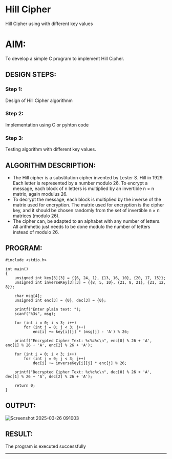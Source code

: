 
# Hill Cipher
Hill Cipher using with different key values

# AIM:

To develop a simple C program to implement Hill Cipher.

## DESIGN STEPS:

### Step 1:

Design of Hill Cipher algorithnm 

### Step 2:

Implementation using C or pyhton code

### Step 3:

Testing algorithm with different key values. 
## ALGORITHM DESCRIPTION:
- The Hill cipher is a substitution cipher invented by Lester S. Hill in 1929. Each letter is represented by a number modulo 26. To encrypt a message, each block of n letters is multiplied by an invertible n × n matrix, again modulus 26.
- To decrypt the message, each block is multiplied by the inverse of the matrix used for encryption. The matrix used for encryption is the cipher key, and it should be chosen randomly from the set of invertible n × n matrices (modulo 26).
- The cipher can, be adapted to an alphabet with any number of letters. All arithmetic just needs to be done modulo the number of letters instead of modulo 26.

## PROGRAM:
```
#include <stdio.h>

int main() 
{
    unsigned int key[3][3] = {{6, 24, 1}, {13, 16, 10}, {20, 17, 15}};
    unsigned int inverseKey[3][3] = {{8, 5, 10}, {21, 8, 21}, {21, 12, 8}};

    char msg[4];
    unsigned int enc[3] = {0}, dec[3] = {0};

    printf("Enter plain text: ");
    scanf("%3s", msg);

    for (int i = 0; i < 3; i++)
        for (int j = 0; j < 3; j++)
            enc[i] += key[i][j] * (msg[j] - 'A') % 26;

    printf("Encrypted Cipher Text: %c%c%c\n", enc[0] % 26 + 'A', enc[1] % 26 + 'A', enc[2] % 26 + 'A');

    for (int i = 0; i < 3; i++)
        for (int j = 0; j < 3; j++)
            dec[i] += inverseKey[i][j] * enc[j] % 26;

    printf("Decrypted Cipher Text: %c%c%c\n", dec[0] % 26 + 'A', dec[1] % 26 + 'A', dec[2] % 26 + 'A');

    return 0;
}
```
## OUTPUT:
![Screenshot 2025-03-26 091003](https://github.com/user-attachments/assets/2dbbe014-006b-45d6-8d92-f384a52637b5)

## RESULT:
The program is executed successfully

-------------------------------------------------
